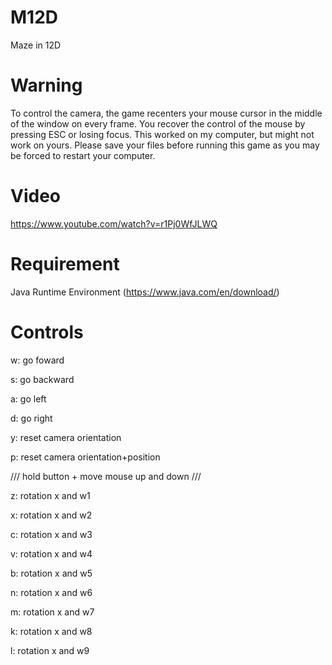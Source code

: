 # M12D
Maze in 12D

# Warning
To control the camera, the game recenters your mouse cursor in the middle of the window on every frame. You recover the control of the mouse by pressing ESC or losing focus. This worked on my computer, but might not work on yours. Please save your files before running this game as you may be forced to restart your computer.

# Video
https://www.youtube.com/watch?v=r1Pj0WfJLWQ

# Requirement

Java Runtime Environment (https://www.java.com/en/download/)

# Controls
w: go foward

s: go backward

a: go left

d: go right

y: reset camera orientation

p: reset camera orientation+position

/// hold button + move mouse up and down ///

z: rotation x and w1

x: rotation x and w2

c: rotation x and w3

v: rotation x and w4

b: rotation x and w5

n: rotation x and w6

m: rotation x and w7

k: rotation x and w8

l: rotation x and w9
